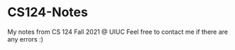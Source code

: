 # CS124-Notes
My notes from CS 124 Fall 2021 @ UIUC
Feel free to contact me if there are any errors :)